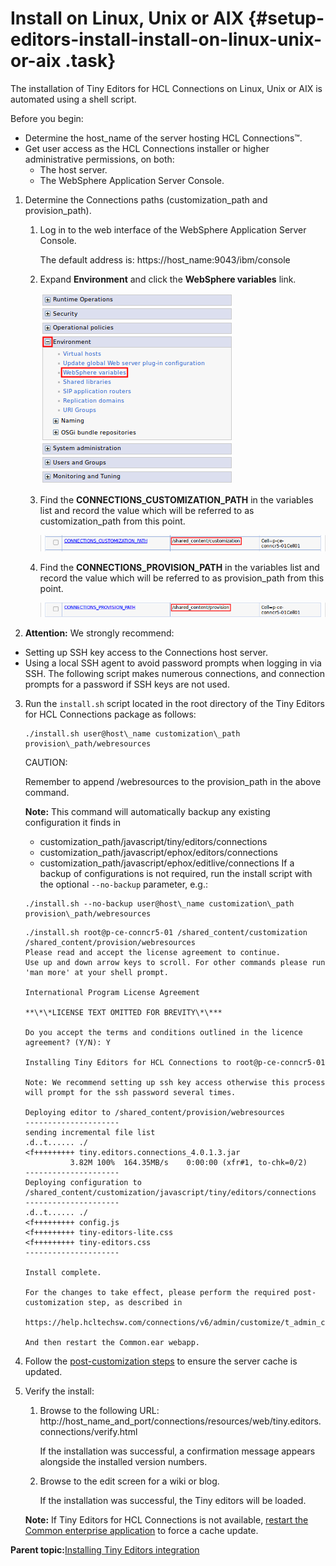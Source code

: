 # Install on Linux, Unix or AIX {#setup-editors-install-install-on-linux-unix-or-aix .task}

The installation of Tiny Editors for HCL Connections on Linux, Unix or AIX is automated using a shell script.

Before you begin:

-   Determine the host\_name of the server hosting HCL Connections™.
-   Get user access as the HCL Connections installer or higher administrative permissions, on both:
    -   The host server.
    -   The WebSphere Application Server Console.

1.  Determine the Connections paths \(customization\_path and provision\_path\).

    1.  Log in to the web interface of the WebSphere Application Server Console.

        The default address is: https://host\_name:9043/ibm/console

    2.  Expand **Environment** and click the **WebSphere variables** link.

        ![WebSphere Variables link](resource/was/environment_websphere_variables.png)

    3.  Find the **CONNECTIONS\_CUSTOMIZATION\_PATH** in the variables list and record the value which will be referred to as customization\_path from this point.

        ![Connections customization path variable](resource/was/environment_websphere_variables_customization_path.png)

    4.  Find the **CONNECTIONS\_PROVISION\_PATH** in the variables list and record the value which will be referred to as provision\_path from this point.

        ![Connections provision path variable](resource/was/environment_websphere_variables_provision_path.png)

2.  **Attention:** We strongly recommend:

-   Setting up SSH key access to the Connections host server.
-   Using a local SSH agent to avoid password prompts when logging in via SSH.
The following script makes numerous connections, and connection prompts for a password if SSH keys are not used.

3.  Run the `install.sh` script located in the root directory of the Tiny Editors for HCL Connections package as follows:

    ```
    ./install.sh user@host\_name customization\_path provision\_path/webresources 
    ```

    CAUTION:

    Remember to append /webresources to the provision\_path in the above command.

    **Note:** This command will automatically backup any existing configuration it finds in

    -   customization\_path/javascript/tiny/editors/connections
    -   customization\_path/javascript/ephox/editors/connections
    -   customization\_path/javascript/ephox/editlive/connections
    If a backup of configurations is not required, run the install script with the optional `--no-backup` parameter, e.g.:

    ```
    ./install.sh --no-backup user@host\_name customization\_path provision\_path/webresources
    ```

    ```
    ./install.sh root@p-ce-conncr5-01 /shared_content/customization /shared_content/provision/webresources
    Please read and accept the license agreement to continue.
    Use up and down arrow keys to scroll. For other commands please run 'man more' at your shell prompt.
    
    International Program License Agreement
    
    **\*\*LICENSE TEXT OMITTED FOR BREVITY\*\***
    
    Do you accept the terms and conditions outlined in the licence agreement? (Y/N): Y
    
    Installing Tiny Editors for HCL Connections to root@p-ce-conncr5-01
    
    Note: We recommend setting up ssh key access otherwise this process will prompt for the ssh password several times.
    
    Deploying editor to /shared_content/provision/webresources
    ---------------------
    sending incremental file list
    .d..t...... ./
    <f+++++++++ tiny.editors.connections_4.0.1.3.jar
              3.82M 100%  164.35MB/s    0:00:00 (xfr#1, to-chk=0/2)
    ---------------------
    Deploying configuration to /shared_content/customization/javascript/tiny/editors/connections
    ---------------------
    .d..t...... ./
    <f+++++++++ config.js
    <f+++++++++ tiny-editors-lite.css
    <f+++++++++ tiny-editors.css
    ---------------------
    
    Install complete.
    
    For the changes to take effect, please perform the required post-customization step, as described in
      https://help.hcltechsw.com/connections/v6/admin/customize/t_admin_common_customize_postreq.html
    
    And then restart the Common.ear webapp.
    ```

4.  Follow the [post-customization steps](https://help.hcltechsw.com/connections/v6/admin/customize/t_admin_common_customize_postreq.html) to ensure the server cache is updated.

5.  Verify the install:

    1.  Browse to the following URL: http://host\_name\_and\_port/connections/resources/web/tiny.editors.connections/verify.html

        If the installation was successful, a confirmation message appears alongside the installed version numbers.

    2.  Browse to the edit screen for a wiki or blog.

        If the installation was successful, the Tiny editors will be loaded.

    **Note:** If Tiny Editors for HCL Connections is not available, [restart the Common enterprise application](t_restart-common-app.md) to force a cache update.


**Parent topic:**[Installing Tiny Editors integration](../../install/tiny_editors/t_01-setup_03-editors_02-install_00-summary.md)

